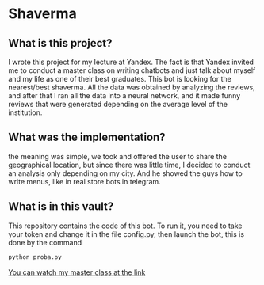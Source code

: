 # Shaverma
## What is this project?
I wrote this project for my lecture at Yandex. The fact is that Yandex invited me to conduct a master class on writing chatbots and just talk about myself and my life as one of their best graduates. This bot is looking for the nearest/best shaverma. All the data was obtained by analyzing the reviews, and after that I ran all the data into a neural network, and it made funny reviews that were generated depending on the average level of the institution.
## What was the implementation?
the meaning was simple, we took and offered the user to share the geographical location, but since there was little time, I decided to conduct an analysis only depending on my city. And he showed the guys how to write menus, like in real store bots in telegram.
## What is in this vault?
This repository contains the code of this bot. To run it, you need to take your token and change it in the file config.py, then launch the bot, this is done by the command
```py
python proba.py
```
[You can watch my master class at the link](https://disk.yandex.ru/i/Pc6UWFxTGRrUDQ)

